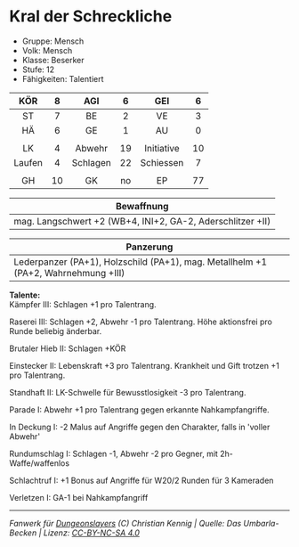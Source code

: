 # Kral der Schreckliche  
- Gruppe: Mensch  
- Volk: Mensch  
- Klasse: Beserker  
- Stufe: 12  
- Fähigkeiten: Talentiert  


| KÖR | 8 | AGI | 6 | GEI | 6 |
| :-: | :-: | :-: | :-: | :-: | :-: |
| ST | 7 | BE | 2 | VE | 3 |
| HÄ | 6 | GE | 1 | AU | 0 |
|  |
| LK | 4 | Abwehr | 19 | Initiative | 10 |
| Laufen | 4 | Schlagen | 22 | Schiessen | 7 |
|  |
| GH | 10 | GK | no | EP | 77 |

| Bewaffnung |
| --- |
| mag. Langschwert +2 (WB+4, INI+2, GA-2, Aderschlitzer +II) |


| Panzerung |
| --- |
| Lederpanzer (PA+1), Holzschild (PA+1), mag. Metallhelm +1 (PA+2, Wahrnehmung +III) |


**Talente:**  
Kämpfer III: Schlagen +1 pro Talentrang.

Raserei III: Schlagen +2, Abwehr -1 pro Talentrang. Höhe aktionsfrei pro Runde beliebig änderbar.

Brutaler Hieb II: Schlagen +KÖR

Einstecker II: Lebenskraft +3 pro Talentrang. Krankheit und Gift trotzen +1 pro Talentrang.

Standhaft II: LK-Schwelle für Bewusstlosigkeit -3 pro Talentrang.

Parade I: Abwehr +1 pro Talentrang gegen erkannte Nahkampfangriffe.

In Deckung I: -2 Malus auf Angriffe gegen den Charakter, falls in 'voller Abwehr'

Rundumschlag I: Schlagen -1, Abwehr -2 pro Gegner, mit 2h-Waffe/waffenlos

Schlachtruf I: +1 Bonus auf Angriffe für W20/2 Runden für 3 Kameraden

Verletzen I: GA-1 bei Nahkampfangriff





___
*Fanwerk für [Dungeonslayers](https://www.dungeonslayers.net/) (C) Christian Kennig | Quelle: Das Umbarla-Becken | Lizenz: [CC-BY-NC-SA 4.0](https://creativecommons.org/licenses/by-nc-sa/4.0/deed.de)*